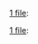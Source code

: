 
<p><a href="pdf/2007.14412v2_1-6.pdf" target="_blank">1 file</a>:</p>

<p><a href="pdf/2007.14412v2_7-end.pdf" target="_blank">1 file</a>:</p>

